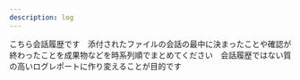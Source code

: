 ```yaml
---
description: log
---
```


こちら会話履歴です　添付されたファイルの会話の最中に決まったことや確認が終わったことを成果物などを時系列順でまとめてください　会話履歴ではない質の高いログレポートに作り変えることが目的です